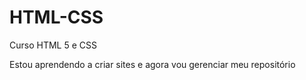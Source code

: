 # HTML-CSS
 Curso HTML 5 e CSS

Estou aprendendo a criar sites e agora vou gerenciar meu repositório